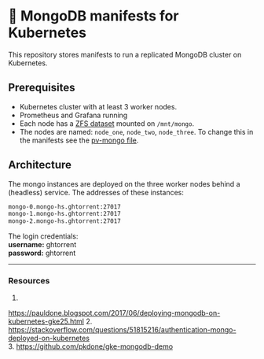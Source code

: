 # 🍃 MongoDB manifests for Kubernetes

This repository stores manifests to run a replicated MongoDB cluster on
Kubernetes.

## Prerequisites
- Kubernetes cluster with at least 3 worker nodes.
- Prometheus and Grafana running
- Each node has a [ZFS
dataset](https://www.thegeekdiary.com/zfs-tutorials-creating-zfs-pools-and-file-systems/) mounted on `/mnt/mongo`.
- The nodes are named: `node_one`, `node_two`, `node_three`. To change
this in the manifests see the [pv-mongo
file](01-storage/01-pv-mongo.yaml).

## Architecture
The mongo instances are deployed on the three worker nodes behind a
(headless) service. The addresses of these instances:

```bash
mongo-0.mongo-hs.ghtorrent:27017
mongo-1.mongo-hs.ghtorrent:27017
mongo-2.mongo-hs.ghtorrent:27017
```

The login credentials:  
**username:** ghtorrent  
**password:** ghtorrent

---
### Resources
  1.
https://pauldone.blogspot.com/2017/06/deploying-mongodb-on-kubernetes-gke25.html
  2.
https://stackoverflow.com/questions/51815216/authentication-mongo-deployed-on-kubernetes   
  3. https://github.com/pkdone/gke-mongodb-demo
